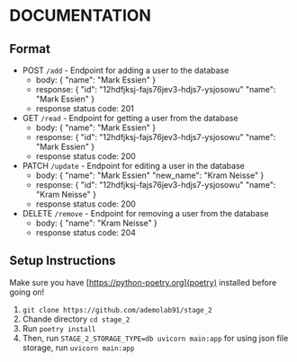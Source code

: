 # DOCUMENTATION

## Format

- POST `/add` - Endpoint for adding a user to the database
  - body: {
    "name": "Mark Essien"
    }
  - response: {
    "id": "12hdfjksj-fajs76jev3-hdjs7-ysjosowu"
    "name": "Mark Essien"
    }
  - response status code: 201
- GET `/read` - Endpoint for getting a user from the database
  - body: {
    "name": "Mark Essien"
    }
  - response: {
    "id": "12hdfjksj-fajs76jev3-hdjs7-ysjosowu"
    "name": "Mark Essien"
    }
  - response status code: 200
- PATCH `/update` - Endpoint for editing a user in the database
  - body: {
    "name": "Mark Essien"
    "new_name": "Kram Neisse"
    }
  - response: {
    "id": "12hdfjksj-fajs76jev3-hdjs7-ysjosowu"
    "name": "Kram Neisse"
    }
  - response status code: 200
- DELETE `/remove` - Endpoint for removing a user from the database
  - body: {
    "name": "Kram Neisse"
    }
  - response status code: 204

## Setup Instructions

Make sure you have [https://python-poetry.org](poetry) installed before going on!

1. `git clone https://github.com/ademolab91/stage_2`
2. Chande directory `cd stage_2`
3. Run `poetry install`
4. Then, run `STAGE_2_STORAGE_TYPE=db uvicorn main:app` for using json file storage, run `uvicorn main:app`
